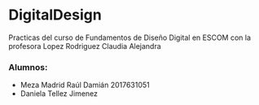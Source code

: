 # DigitalDesign

Practicas del curso de Fundamentos de Diseño Digital en ESCOM con la profesora Lopez Rodriguez Claudia Alejandra

### Alumnos:
* Meza Madrid Raúl Damián 2017631051
* Daniela Tellez Jimenez 
